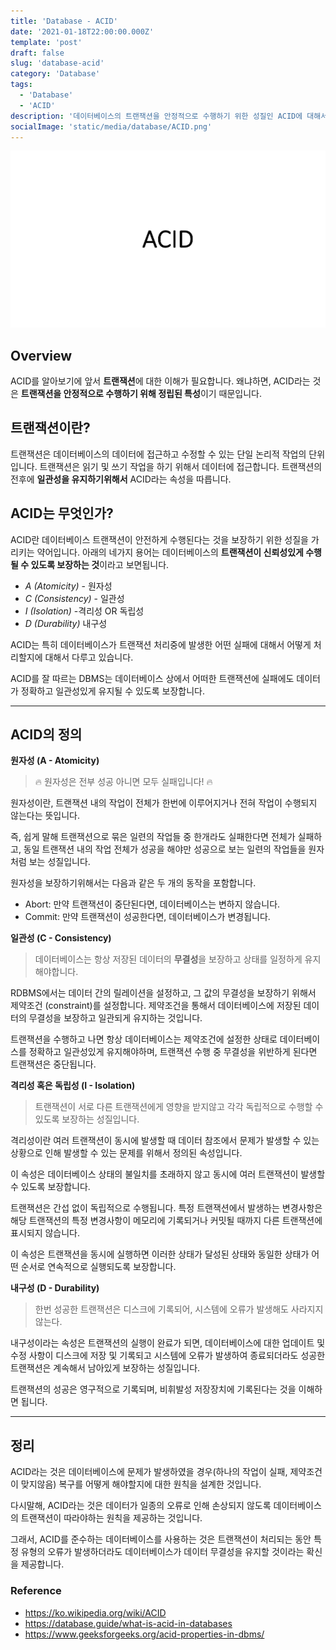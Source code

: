 ```yaml
---
title: 'Database - ACID'
date: '2021-01-18T22:00:00.000Z'
template: 'post'
draft: false
slug: 'database-acid'
category: 'Database'
tags:
  - 'Database'
  - 'ACID'
description: '데이터베이스의 트랜잭션을 안정적으로 수행하기 위한 성질인 ACID에 대해서 알아봅니다.'
socialImage: 'static/media/database/ACID.png'
---
```


![ACID.png](/media/database/ACID.png)

## Overview

ACID를 알아보기에 앞서 **트랜잭션**에 대한 이해가 필요합니다.
왜냐하면, ACID라는 것은 **트랜잭션을 안정적으로 수행하기 위해 정립된 특성**이기 때문입니다.

## 트랜잭션이란?

트랜잭션은 데이터베이스의 데이터에 접근하고 수정할 수 있는 단일 논리적 작업의 단위입니다. 트랜잭션은 읽기 및 쓰기 작업을 하기 위해서 데이터에 접근합니다.
트랜잭션의 전후에 **일관성을 유지하기위해서** ACID라는 속성을 따릅니다.

## ACID는 무엇인가?

ACID란 데이터베이스 트랜잭션이 안전하게 수행된다는 것을 보장하기 위한 성질을 가리키는 약어입니다.
아래의 네가지 용어는 데이터베이스의 **트랜잭션이 신뢰성있게 수행될 수 있도록 보장하는 것**이라고 보면됩니다.

- _A (Atomicity)_ - 원자성
- _C (Consistency)_ - 일관성
- _I (Isolation)_ -격리성 OR 독립성
- _D (Durability)_ 내구성

ACID는 특히 데이터베이스가 트랜잭션 처리중에 발생한 어떤 실패에 대해서 어떻게 처리할지에 대해서 다루고 있습니다.

ACID를 잘 따르는 DBMS는 데이터베이스 상에서 어떠한 트랜잭션에 실패에도 데이터가 정확하고 일관성있게 유지될 수 있도록 보장합니다.

---

## ACID의 정의

**원자성 (A - Atomicity)**

> 🔥 원자성은 전부 성공 아니면 모두 실패입니다! 🔥

원자성이란, 트랜잭션 내의 작업이 전체가 한번에 이루어지거나 전혀 작업이 수행되지 않는다는 뜻입니다.

즉, 쉽게 말해 트랜잭션으로 묶은 일련의 작업들 중 한개라도 실패한다면 전체가 실패하고, 동일 트랜잭션 내의 작업 전체가 성공을 해야만 성공으로 보는 일련의 작업들을 원자처럼 보는 성질입니다.

원자성을 보장하기위해서는 다음과 같은 두 개의 동작을 포함합니다.

- Abort: 만약 트랜잭션이 중단된다면, 데이터베이스는 변하지 않습니다.
- Commit: 만약 트랜잭션이 성공한다면, 데이터베이스가 변경됩니다.

**일관성 (C - Consistency)**

> 데이터베이스는 항상 저장된 데이터의 **무결성**을 보장하고 상태를 일정하게 유지해야합니다.

RDBMS에서는 데이터 간의 릴레이션을 설정하고, 그 값의 무결성을 보장하기 위해서 제약조건 (constraint)를 설정합니다. 제약조건을 통해서 데이터베이스에 저장된 데이터의 무결성을 보장하고 일관되게 유지하는 것입니다.

트랜잭션을 수행하고 나면 항상 데이터베이스는 제약조건에 설정한 상태로 데이터베이스를 정확하고 일관성있게 유지해야하며, 트랜잭션 수행 중 무결성을 위반하게 된다면 트랜잭션은 중단됩니다.

**격리성 혹은 독립성 (I - Isolation)**

> 트랜잭션이 서로 다른 트랜잭션에게 영향을 받지않고 각각 독립적으로 수행할 수 있도록 보장하는 성질입니다.

격리성이란 여러 트랜잭션이 동시에 발생할 때 데이터 참조에서 문제가 발생할 수 있는 상황으로 인해 발생할 수 있는 문제를 위해서 정의된 속성입니다.

이 속성은 데이터베이스 상태의 불일치를 초래하지 않고 동시에 여러 트랜잭션이 발생할 수 있도록 보장합니다.

트랜잭션은 간섭 없이 독립적으로 수행됩니다. 특정 트랜잭션에서 발생하는 변경사항은 해당 트랜잭션의 특정 변경사항이 메모리에 기록되거나 커밋될 때까지 다른 트랜잭션에 표시되지 않습니다.

이 속성은 트랜잭션을 동시에 실행하면 이러한 상태가 달성된 상태와 동일한 상태가 어떤 순서로 연속적으로 실행되도록 보장합니다.

**내구성 (D - Durability)**

> 한번 성공한 트랜잭션은 디스크에 기록되어, 시스템에 오류가 발생해도 사라지지않는다.

내구성이라는 속성은 트랜잭션의 실행이 완료가 되면, 데이터베이스에 대한 업데이트 및 수정 사항이 디스크에 저장 및 기록되고 시스템에 오류가 발생하여 종료되더라도 성공한 트랜잭션은 계속해서 남아있게 보장하는 성질입니다.

트랜잭션의 성공은 영구적으로 기록되며, 비휘발성 저장장치에 기록된다는 것을 이해하면 됩니다.

---

## 정리

ACID라는 것은 데이터베이스에 문제가 발생하였을 경우(하나의 작업이 실패, 제약조건이 맞지않음) 복구를 어떻게 해야할지에 대한 원칙을 설계한 것입니다.

다시말해, ACID라는 것은 데이터가 일종의 오류로 인해 손상되지 않도록 데이터베이스의 트랜잭션이 따라야하는 원칙을 제공하는 것입니다.

그래서, ACID를 준수하는 데이터베이스를 사용하는 것은 트랜잭션이 처리되는 동안 특정 유형의 오류가 발생하더라도 데이터베이스가 데이터 무결성을 유지할 것이라는 확신을 제공합니다.

### Reference

- https://ko.wikipedia.org/wiki/ACID
- https://database.guide/what-is-acid-in-databases
- https://www.geeksforgeeks.org/acid-properties-in-dbms/

